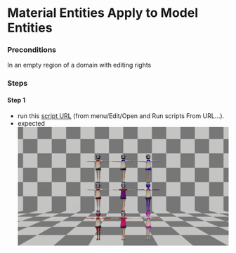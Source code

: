 # Material Entities Apply to Model Entities

### Preconditions
In an empty region of a domain with editing rights

### Steps

#### Step 1
- run this [script URL](./test.js?raw=true) (from menu/Edit/Open and Run scripts From URL...). 
- expected ![](./apply.jpg)